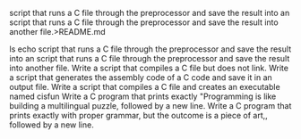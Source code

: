 script that runs a C file through the preprocessor and save the result into an script that runs a C file through the preprocessor and save the result into another file.>README.md




ls
echo script that runs a C file through the preprocessor and save the result into an script that runs a C file through the preprocessor and save the result into another file.
Write a script that compiles a C file but does not link.
Write a script that generates the assembly code of a C code and save it in an output file.
Write a script that compiles a C file and creates an executable named cisfun
Write a C program that prints exactly "Programming is like building a multilingual puzzle, followed by a new line.
Write a C program that prints exactly with proper grammar, but the outcome is a piece of art,, followed by a new line.
